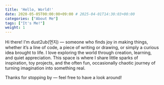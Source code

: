 ```yaml
---
title: 'Hello, World!'
date: 2020-05-05T00:00:00+09:00 # 2025-04-01T14:30:03+00:00
categories: ["About Me"]
tags: ["It's Me!"]
weight: 1
---
```



Hi there! I'm dust2ub(먼지) — someone who finds joy in making things, whether it’s a line of code, a piece of writing or drawing, or simply a curious idea brought to life. I love exploring the world through creation, learning, and quiet appreciation. This space is where I share little sparks of inspiration, toy projects, and the often fun, occasionally chaotic journey of turning imagination into something real.

Thanks for stopping by — feel free to have a look around!